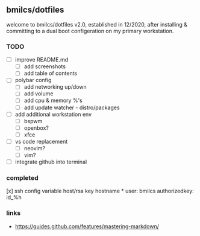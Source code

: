 ## bmilcs/dotfiles

welcome to bmilcs/dotfiles v2.0, established in 12/2020, after installing & committing to a dual boot configeration on my primary workstation. 

### TODO


- [ ] improve README.md
    - [ ] add screenshots
    - [ ] add table of contents
- [ ] polybar config
    - [ ] add networking up/down
    - [ ] add volume
    - [ ] add cpu & memory %'s
    - [ ] add update watcher - distro/packages
- [ ] add additional workstation env
    - [ ] bspwm
    - [ ] openbox?
    - [ ] xfce
- [ ] vs code replacement
    - [ ] neovim?
    - [ ] vim?
- [ ] integrate github into terminal

### completed
[x] ssh config variable host/rsa key
	  hostname *
	  	user: bmilcs
	  	authorizedkey: id_%h

### links

- https://guides.github.com/features/mastering-markdown/ 
